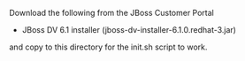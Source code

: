 Download the following from the JBoss Customer Portal

 * JBoss DV 6.1 installer (jboss-dv-installer-6.1.0.redhat-3.jar)

and copy to this directory for the init.sh script to work.
